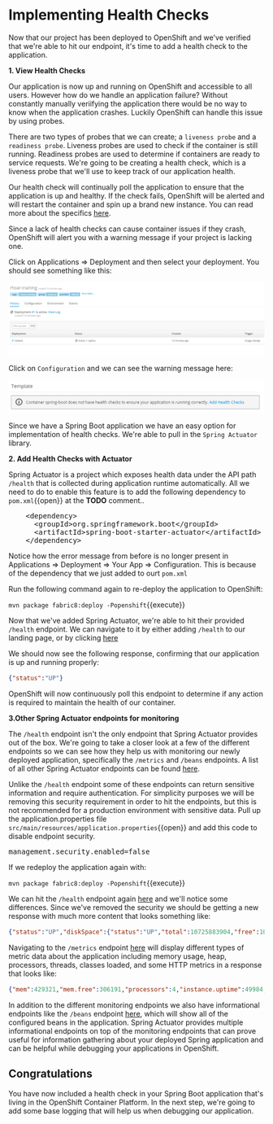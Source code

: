# Implementing Health Checks

Now that our project has been deployed to OpenShift and we've verified that we're able to hit our endpoint, it's time to add a health check to the application.

**1. View Health Checks**

Our application is now up and running on OpenShift and accessible to all users. However how do we handle an application failure? Without constantly manually veriifying the application there would be no way to know when the application crashes. Luckily OpenShift can handle this issue by using probes.

There are two types of probes that we can create; a `liveness probe` and a `readiness probe`. Liveness probes are used to check if the container is still running. Readiness probes are used to determine if containers are ready to service requests. We're going to be creating a health check, which is a liveness probe that we'll use to keep track of our application health.

Our health check will continually poll the application to ensure that the application is up and healthy. If the check fails, OpenShift will be alerted and will restart the container and spin up a brand new instance. You can read more about the specifics [here](https://docs.openshift.org/latest/dev_guide/application_health.html).

Since a lack of health checks can cause container issues if they crash, OpenShift will alert you with a warning message if your project is lacking one. 

Click on Applications => Deployment and then select your deployment. You should see something like this: 

![Application Deployment](../../assets/middleware/rhoar-monitoring/applicationDeployment.png)

Click on `Configuration` and we can see the warning message here:

![Missing Health Checks](../../assets/middleware/rhoar-monitoring/missingHealthChecks.png)


Since we have a Spring Boot application we have an easy option for implementation of health checks. We're able to pull in the `Spring Actuator` library.

**2. Add Health Checks with Actuator**

Spring Actuator is a project which exposes health data under the API path `/health` that is collected during application runtime automatically. All we need to do to enable this feature is to add the following dependency to ``pom.xml``{{open}} at the **TODO** comment..

<pre class="file" data-filename="pom.xml" data-target="insert" data-marker="<!-- TODO: Add Actuator dependency here -->">
    &lt;dependency&gt;
      &lt;groupId&gt;org.springframework.boot&lt;/groupId&gt;
      &lt;artifactId&gt;spring-boot-starter-actuator&lt;/artifactId&gt;
    &lt;/dependency&gt;
</pre>

Notice how the error message from before is no longer present in Applications => Deployment => Your App => Configuration. This is because of the dependency that we just added to ourt `pom.xml`

Run the following command again to re-deploy the application to OpenShift:

``mvn package fabric8:deploy -Popenshift``{{execute}}

Now that we've added Spring Actuator, we're able to hit their provided `/health` endpoint. We can navigate to it by either adding `/health` to our landing page, or by clicking [here](http://rhoar-training-dev.[[HOST_SUBDOMAIN]]-80-[[KATACODA_HOST]].environments.katacoda.com/health) 

We should now see the following response, confirming that our application is up and running properly:

```json 
{"status":"UP"}
```

OpenShift will now continuously poll this endpoint to determine if any action is required to maintain the health of our container.

**3.Other Spring Actuator endpoints for monitoring**

The `/health` endpoint isn't the only endpoint that Spring Actuator provides out of the box. We're going to take a closer look at a few of the different endpoints so we can see how they help us with monitoring our newly deployed application, specifically the `/metrics` and `/beans` endpoints. A list of all other Spring Actuator endpoints can be found [here](https://docs.spring.io/spring-boot/docs/current/reference/html/production-ready-endpoints.html).

Unlike the `/health` endpoint some of these endpoints can return sensitive information and require authentication. For simplicity purposes we will be removing this security requirement in order to hit the endpoints, but this is not recommended for a production environment with sensitive data. Pull up the application.properties file ``src/main/resources/application.properties``{{open}} and add this code to disable endpoint security.

<pre class="file" data-filename="src/main/resources/application.properties" data-target="insert" data-marker="# TODO: Add Security preference here">
management.security.enabled=false
</pre>

If we redeploy the application again with: 

``mvn package fabric8:deploy -Popenshift``{{execute}} 

We can hit the `/health` endpoint again [here](http://rhoar-training-dev.[[HOST_SUBDOMAIN]]-80-[[KATACODA_HOST]].environments.katacoda.com/health) and we'll notice some differences. Since we've removed the security we should be getting a new response with much more content that looks something like:

```json
{"status":"UP","diskSpace":{"status":"UP","total":10725883904,"free":10131124224,"threshold":10485760}}
```

Navigating to the `/metrics` endpoint [here](http://rhoar-training-dev.[[HOST_SUBDOMAIN]]-80-[[KATACODA_HOST]].environments.katacoda.com/metrics) will display different types of metric data about the application including memory usage, heap, processors, threads, classes loaded, and some HTTP metrics in a response that looks like:

```json
{"mem":429321,"mem.free":306191,"processors":4,"instance.uptime":49984,"uptime":55113,"systemload.average":0.45,"heap.committed":372224,"heap.init":63488,"heap.used":66032,"heap":899584,"nonheap.committed":59328,"nonheap.init":2496,"nonheap.used":57098,"nonheap":0,"threads.peak":26,"threads.daemon":22,"threads.totalStarted":31,"threads":24,"classes":6994,"classes.loaded":6994,"classes.unloaded":0,"gc.ps_scavenge.count":14,"gc.ps_scavenge.time":141,"gc.ps_marksweep.count":2,"gc.ps_marksweep.time":130,"httpsessions.max":-1,"httpsessions.active":0,"gauge.response.health":2.0,"counter.status.200.health":5}
```

In addition to the different monitoring endpoints we also have informational endpoints like the `/beans` endpoint [here](http://rhoar-training-dev.[[HOST_SUBDOMAIN]]-80-[[KATACODA_HOST]].environments.katacoda.com/beans), which will show all of the configured beans in the application. Spring Actuator provides multiple informational endpoints on top of the monitoring endpoints that can prove useful for information gathering about your deployed Spring application and can be helpful while debugging your applications in OpenShift.

## Congratulations

You have now included a health check in your Spring Boot application that's living in the OpenShift Container Platform. In the next step, we're going to add some base logging that will help us when debugging our application.
